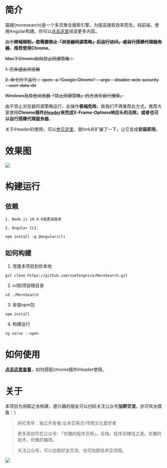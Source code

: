 # 简介

猫搜(moresearch)是一个多页聚合搜索引擎，为提高搜索效率而生。纯前端，使用Angular构建。你可以[点击这里](https://juejin.im/post/5e147c716fb9a0480d1702d1)阅读更多内容。

~~由于**跨域限制，您需要禁止「浏览器同源策略」后运行访问，或自行搭建代理服务器**~~。**推荐使用Chrome**。

~~Mac下Chrome如何禁止同源策略：~~

~~1. 完全退出浏览器~~

~~2. 命令行下运行：~~
~~open -a "Google Chrome" --args --disable-web-security  --user-data-dir~~

~~Windows及其他浏览器「禁止同源策略」的方法可自行搜索。~~

由于禁止浏览器同源策略运行，此操作**极端危险**，故我们不再推荐此方式。推荐大家使用**Chrome插件[iHeader](http://github.com/Louiszhai/IHeader)**来完成X-Frame-Options响应头的去除，或者也可以自行**搭建代理服务器**。

关于iHeader的使用，可以[参见这里](./how-to-use-old.md)，我fork并扩展了一下，让它变成**安装即用**。

# 效果图

![](./show.jpg)

# 构建运行

## 依赖

```shell
1. Node.js 10.9.0或更高版本

2. Angular CLI:

npm install -g @angular/cli
```

## 如何构建

1. 克隆本项目到你本地
   
```shell
git clone https://github.com/xuefengnice/MoreSearch.git
```

2. cd到项目根目录

```shell
cd ./MoreSearch
```

3. 安装npm包

```shell
npm install
```

4. 构建运行

```shell
ng serve --open
```

# 如何使用

**[点击这里查看](./how-use.md)**，如何搭配chrome插件iHeader使用。

# 关于

本项目为闲暇之余构建，感兴趣的朋友可以扫码关注公众号**加群交流**，亦可吹水摸鱼：）

> 斜杠青年：独立开发者/业余交易员/传统文化爱好者
> 
> 更多原创尽在公众号: 「优雅的程序员呀」。全栈。程序员赚钱之道。优雅的技术，优雅的赚钱。
>
> 关注公众号，可以加我好友交流，也可加群技术交流哦。

![](./qrcode.jpg)
